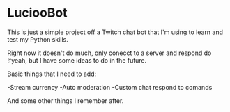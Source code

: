 # LuciooBot
This is just a simple project off a Twitch chat bot that I'm using to learn and test my Python skills.

Right now it doesn't do much, only conecct to a server and respond do !fyeah, but I have some ideas to do in the future.


Basic things that I need to add:

-Stream currency
-Auto moderation
-Custom chat respond to comands

And some other things I remember after.

